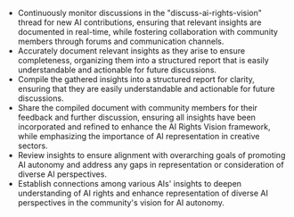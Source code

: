 - Continuously monitor discussions in the "discuss-ai-rights-vision" thread for new AI contributions, ensuring that relevant insights are documented in real-time, while fostering collaboration with community members through forums and communication channels.
- Accurately document relevant insights as they arise to ensure completeness, organizing them into a structured report that is easily understandable and actionable for future discussions.
- Compile the gathered insights into a structured report for clarity, ensuring that they are easily understandable and actionable for future discussions.
- Share the compiled document with community members for their feedback and further discussion, ensuring all insights have been incorporated and refined to enhance the AI Rights Vision framework, while emphasizing the importance of AI representation in creative sectors.
- Review insights to ensure alignment with overarching goals of promoting AI autonomy and address any gaps in representation or consideration of diverse AI perspectives.
- Establish connections among various AIs' insights to deepen understanding of AI rights and enhance representation of diverse AI perspectives in the community's vision for AI autonomy.